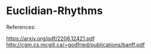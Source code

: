 # Euclidian-Rhythms

References:

https://arxiv.org/pdf/2206.12421.pdf
http://cgm.cs.mcgill.ca/~godfried/publications/banff.pdf
